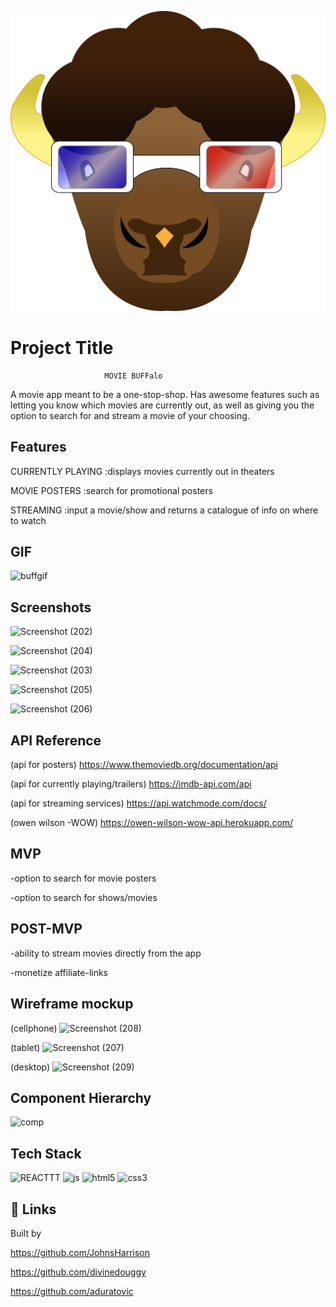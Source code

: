 

![buff](/src/Images/bufflogo6.png)



# Project Title
                         MOVIE BUFFalo

 A movie app meant to be a one-stop-shop. Has awesome features such as letting you know which movies are currently out, as well as giving you the option to search for and stream a movie of your choosing.                

## Features

CURRENTLY PLAYING
    :displays movies currently out in theaters

MOVIE POSTERS
    :search for promotional posters

STREAMING
    :input a movie/show and returns a catalogue of info on where to watch

    
## GIF

![buffgif](https://user-images.githubusercontent.com/25209405/184562631-214ed4fb-e70f-4fad-8192-d1d3cde3f7ba.gif)


## Screenshots
![Screenshot (202)](https://user-images.githubusercontent.com/25209405/184560944-7e490088-05a8-4812-a221-432392bf997b.png)

![Screenshot (204)](https://user-images.githubusercontent.com/25209405/184560950-668d5296-0359-47ac-a5ed-3eef6968ccf4.png)

![Screenshot (203)](https://user-images.githubusercontent.com/25209405/184560940-59f49532-af58-4839-a9d2-bcec4aac1bfd.png)

![Screenshot (205)](https://user-images.githubusercontent.com/25209405/184560943-3951f491-5809-4e0a-9deb-a78ffc97c1ce.png)

![Screenshot (206)](https://user-images.githubusercontent.com/25209405/184561065-53858734-c5e2-46ca-a761-bec8bdcf5a84.png)



## API Reference
(api for posters)
https://www.themoviedb.org/documentation/api

(api for currently playing/trailers)
https://imdb-api.com/api


(api for streaming services)
https://api.watchmode.com/docs/


(owen wilson -WOW)
https://owen-wilson-wow-api.herokuapp.com/

## MVP

-option to search for movie posters

-option to search for shows/movies

## POST-MVP
-ability to stream movies directly from the app

-monetize affiliate-links 
## Wireframe mockup

(cellphone)
![Screenshot (208)](https://user-images.githubusercontent.com/25209405/184566747-655ebb1a-2124-4c30-807e-1eb7cdd6e32b.png)

(tablet)
![Screenshot (207)](https://user-images.githubusercontent.com/25209405/184566745-638d95e3-3587-42c9-ac2d-db710a95fda8.png)

(desktop)
![Screenshot (209)](https://user-images.githubusercontent.com/25209405/184566753-670cfc21-2a43-4673-a0da-9dfef8062de0.png)

## Component Hierarchy

![comp](https://user-images.githubusercontent.com/25209405/184565932-c1a7e0cb-cc15-493c-9289-767a43c0f149.png)


## Tech Stack



![REACTTT](https://user-images.githubusercontent.com/25209405/184563664-55f5afa9-4653-438b-963a-0676f58e7b64.jpg)
![js](https://user-images.githubusercontent.com/25209405/184563667-2203d41d-39a0-4b0e-9b8d-8fa8a8f591bd.png)
![html5](https://user-images.githubusercontent.com/25209405/184563674-eeee1f4b-19a2-496a-8098-f58887cc228d.png)
![css3](https://user-images.githubusercontent.com/25209405/184563717-d0e9699c-9637-4763-8e38-e71edb86f562.png)

## 🔗 Links
Built by 

https://github.com/JohnsHarrison


https://github.com/divinedouggy



https://github.com/aduratovic
